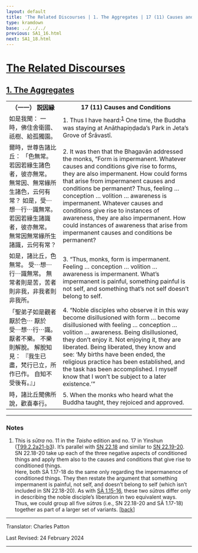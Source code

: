```yaml
---
layout: default
title: 'The Related Discourses | 1. The Aggregates | 17 (11) Causes and Conditions'
type: kramdown
base: ../../../
previous: SA1_16.html
next: SA1_18.html
---
```


<h1><a href='(../index.html)'>The Related Discourses</a></h1>
<h2><a href='index.html'>1. The Aggregates</a></h2>

<table class="trans">
  <th class='ch'>（一一） 説因縁</th>
  <th class='en'>17 (11) Causes and Conditions</th>
  <tr>
    <td title='t99.2.2a21'>如是我聞： 一時，佛住舍衛國、祇樹、給孤獨園。</td>
    <td id='p1'>1. Thus I have heard:<sup id="ref1"><a href="#n1">1</a></sup> One time, the Buddha was staying at Anāthapiṇḍada’s Park in Jeta’s Grove of Śrāvastī.</td>
  </tr>
  <tr>
    <td title='t99.2.2a22'>爾時，世尊告諸比丘： 「色無常。 若因若緣生諸色者，彼亦無常。 無常因、無常緣所生諸色，云何有常？ 如是，受⋯想⋯行⋯識無常。 若因若緣生諸識者，彼亦無常。 無常因無常緣所生諸識，云何有常？</td>
    <td id='p2'>2. It was then that the Bhagavān addressed the monks, “Form is impermanent. Whatever causes and conditions give rise to forms, they are also impermanent. How could forms that arise from impermanent causes and conditions be permanent? Thus, feeling … conception … volition … awareness is impermanent. Whatever causes and conditions give rise to instances of awareness, they are also impermanent. How could instances of awareness that arise from impermanent causes and conditions be permanent?</td>
  </tr>
  <tr>
    <td title='t99.2.2a26'>如是，諸比丘，色無常。 受⋯想⋯行⋯識無常。 無常者則是苦，苦者則非我，非我者則非我所。</td>
    <td id='p3'>3. “Thus, monks, form is impermanent. Feeling … conception … volition … awareness is impermanent. What’s impermanent is painful, something painful is not self, and something that’s not self doesn’t belong to self.</td>
  </tr>
  <tr>
    <td title='t99.2.2a21'>「聖弟子如是觀者厭於色⋯ 厭於受⋯想⋯行⋯識。 厭者不樂。 不樂則解脫。 解脫知見： 『我生已盡，梵行已立，所作已作。 自知不受後有。』」</td>
    <td id='p4'>4. “Noble disciples who observe it in this way become disillusioned with form … become disillusioned with feeling … conception … volition … awareness. Being disillusioned, they don’t enjoy it. Not enjoying it, they are liberated. Being liberated, they know and see: ‘My births have been ended, the religious practice has been established, and the task has been accomplished. I myself know that I won’t be subject to a later existence.’”</td>
  </tr>
  <tr>
    <td title='t99.2.2b2'>時，諸比丘聞佛所說，歡喜奉行。</td>
    <td id='p5'>5. When the monks who heard what the Buddha taught, they rejoiced and approved.</td>
  </tr>
</table>

<hr/>

<h3 id="notes">Notes</h3>

<ol>
<li id="n1">This is <em>sūtra</em> no. 11 in the <cite>Taisho</cite> edition and no. 17 in Yinshun (<a href="https://cbetaonline.dila.edu.tw/zh/T02n0099_p0002a21" target="_blank">T99.2.2a21-b3</a>). It’s parallel with <a href="https://suttacentral.net/sn22.18" target="_blank">SN 22.18</a> and similar to <a href="https://suttacentral.net/sn22.19" target="_blank">SN 22.19-20</a>. SN 22.18-20 take up each of the three negative aspects of conditioned things and apply them also to the causes and conditions that give rise to conditioned things.<br/>
Here, both SĀ 1.17-18 do the same only regarding the impermanence of conditioned things. They then restate the argument that something impermanent is painful, not self, and doesn’t belong to self (which isn’t included in SN 22.18-20). As with <a href="SA1_15.html" target="_blank">SĀ 1.15-16</a>, these two <em>sūtra</em>s differ only in describing the noble disciple’s liberation in two equivalent ways. Thus, we could group all five <em>sūtra</em>s (i.e., SN 22.18-20 and SĀ 1.17-18) together as part of a larger set of variants. [<a href="#ref1">back</a>]</li>
</ol>
<hr/>

<p class="translator">Translator: Charles Patton</p>
<p class='revised'>Last Revised: 24 February 2024</p>

<hr/>